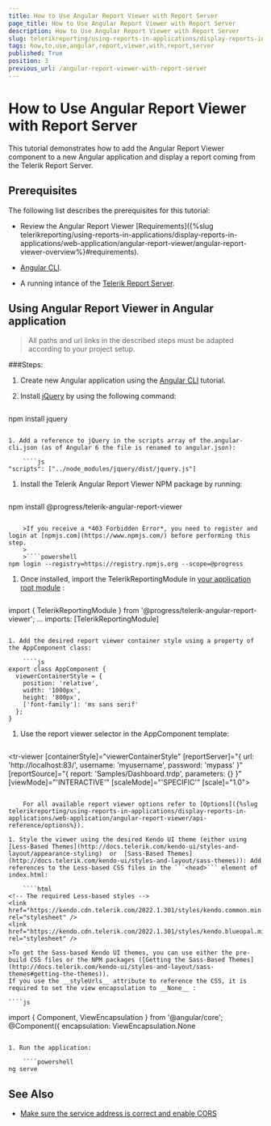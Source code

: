 ```yaml
---
title: How to Use Angular Report Viewer with Report Server
page_title: How to Use Angular Report Viewer with Report Server 
description: How to Use Angular Report Viewer with Report Server
slug: telerikreporting/using-reports-in-applications/display-reports-in-applications/web-application/angular-report-viewer/how-to-use-angular-report-viewer-with-report-server
tags: how,to,use,angular,report,viewer,with,report,server
published: True
position: 3
previous_url: /angular-report-viewer-with-report-server
---
```


# How to Use Angular Report Viewer with Report Server

This tutorial demonstrates how to add the Angular Report Viewer component to a new Angular application and display a report coming from the Telerik Report Server. 

## Prerequisites

The following list describes the prerequisites for this tutorial: 

* Review the Angular Report Viewer [Requirements]({%slug telerikreporting/using-reports-in-applications/display-reports-in-applications/web-application/angular-report-viewer/angular-report-viewer-overview%}#requirements). 

* [Angular CLI](https://cli.angular.io/). 

* A running intance of the [Telerik Report Server](https://docs.telerik.com/report-server/introduction). 

## Using Angular Report Viewer in Angular application

> All paths and url links in the described steps must be adapted according to your project setup.           

###Steps:

1. Create new Angular application using the [Angular CLI](https://cli.angular.io/) tutorial.                 

1. Install  [jQuery](https://www.npmjs.com/package/jquery) by using the following command: 
    
    ````powershell
npm install jquery
````

1. Add a reference to jQuery in the scripts array of the.angular-cli.json (as of Angular 6 the file is renamed to angular.json):
    
    ````js
"scripts": ["../node_modules/jquery/dist/jquery.js"]
````

1. Install the Telerik Angular Report Viewer NPM package by running: 
    
    ````powershell
npm install @progress/telerik-angular-report-viewer
````

    >If you receive a *403 Forbidden Error*, you need to register and login at [npmjs.com](https://www.npmjs.com/) before performing this step. 
	>
    >````powershell
npm login --registry=https://registry.npmjs.org --scope=@progress
````

1. Once installed, import the TelerikReportingModule in [your application root module](https://angular.io/docs/ts/latest/guide/ngmodule.html#!#angular-modularity) : 
    
    ````js
import { TelerikReportingModule } from '@progress/telerik-angular-report-viewer';
...
imports: [TelerikReportingModule]
````

1. Add the desired report viewer container style using a property of the AppComponent class:
    
    ````js
export class AppComponent {
  viewerContainerStyle = {
    position: 'relative',
    width: '1000px',
    height: '800px',
    ['font-family']: 'ms sans serif'
  };
}
````

1. Use the report viewer selector in the AppComponent template:
    
    ````HTML
<tr-viewer
    [containerStyle]="viewerContainerStyle"
    [reportServer]="{
        url: 'http://localhost:83/',
        username: 'myusername',
        password: 'mypass'
    }"
    [reportSource]="{
        report: 'Samples/Dashboard.trdp',
        parameters: {}
    }" 
    [viewMode]="'INTERACTIVE'"
    [scaleMode]="'SPECIFIC'"
    [scale]="1.0">
</tr-viewer>
````

    For all available report viewer options refer to [Options]({%slug telerikreporting/using-reports-in-applications/display-reports-in-applications/web-application/angular-report-viewer/api-reference/options%}).                 

1. Style the viewer using the desired Kendo UI theme (еither using [Less-Based Themes](http://docs.telerik.com/kendo-ui/styles-and-layout/appearance-styling)  or  [Sass-Based Themes](http://docs.telerik.com/kendo-ui/styles-and-layout/sass-themes)): Add references to the Less-based CSS files in the ```<head>``` element of index.html:
    
    ````html
<!-- The required Less-based styles -->
<link href="https://kendo.cdn.telerik.com/2022.1.301/styles/kendo.common.min.css" rel="stylesheet" />
<link href="https://kendo.cdn.telerik.com/2022.1.301/styles/kendo.blueopal.min.css" rel="stylesheet" />
````

    >To get the Sass-based Kendo UI themes, you can use either the pre-build CSS files or the NPM packages ([Getting the Sass-Based Themes](http://docs.telerik.com/kendo-ui/styles-and-layout/sass-themes#getting-the-themes)). 
    If you use the __styleUrls__ attribute to reference the CSS, it is required to set the view encapsulation to __None__ : 
    
    ````js
import { Component, ViewEncapsulation } from '@angular/core';
@Component({
  encapsulation: ViewEncapsulation.None
````

1. Run the application:
    
    ````powershell
ng serve
````

## See Also
* [Make sure the service address is correct and enable CORS](https://docs.telerik.com/reporting/knowledge-base/cannot-access-the-reporting-rest-service)
